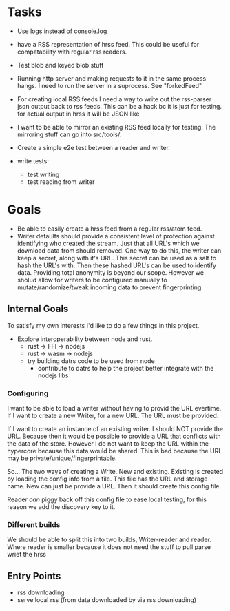 # Tasks

* Use logs instead of console.log
* have a RSS representation of hrss feed. This could be useful for compatability with regular rss readers.
* Test blob and keyed blob stuff

* Running http server and making requests to it in the same process hangs. I
  need to run the server in a suprocess. See "forkedFeed"
* For creating local RSS feeds I need a way to write out the rss-parser json
  output back to rss feeds. This can be a hack bc it is just for testing. for actual output in hrss it will be JSON like

* I want to be able to mirror an existing RSS feed locally for testing. The
  mirroring stuff can go into src/tools/.

* Create a simple e2e test between a reader and writer.

* write tests:
  - test writing
  - test reading from writer

# Goals

* Be able to easily create a hrss feed from a regular rss/atom feed.
* Writer defaults should provide a consistent level of protection against
  identifying who created the stream. Just that all URL's which we download
  data from should removed. One way to do this, the writer can keep a secret,
  along with it's URL. This secret can be used as a salt to hash the URL's
  with. Then these hashed URL's can be used to identify data. Providing total
  anonymity is beyond our scope. However we sholud allow for writers to be
  configured manually to mutate/randomize/tweak incoming data to prevent
  fingerprinting.

## Internal Goals

To satisfy my own interests I'd like to do a few things in this project.

* Explore interoperability between node and rust.
    * rust -> FFI -> nodejs
    * rust -> wasm -> nodejs
    * try building datrs code to be used from node
        * contribute to datrs to help the project better integrate with the nodejs libs


### Configuring

I want to be able to load a writer without having to provid the URL evertime.
If I want to create a new Writer, for a new URL. The URL must be provided.

If I want to create an instance of an existing writer. I should NOT provide the URL.
Because then it would be possible to provide a URL that conflicts with the data of the store.
However I do not want to keep the URL within the hypercore because this data would be shared.
This is bad because the URL may be private/unique/fingerprintable.

So... The two ways of creating a Write. New and existing.
Existing is created by loading the config info from a file.
This file has the URL and storage name. New can just be provide a URL.
Then it should create this config file.

Reader *can* piggy back off this config file to ease local testing, for this reason we add the discovery key to it.

### Different builds

We should be able to split this into two builds, Writer-reader and reader. Where reader is smaller because it does not need the stuff to pull parse wriet the hrss

## Entry Points

* rss downloading
* serve local rss (from data downloaded by via rss downloading)
